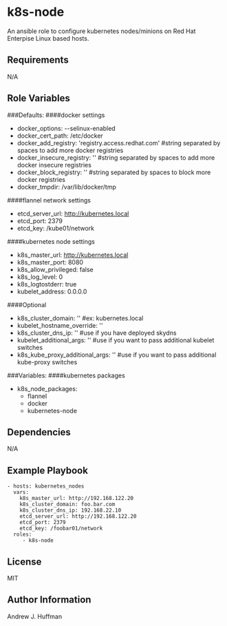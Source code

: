 k8s-node
=========

An ansible role to configure kubernetes nodes/minions on Red Hat Enterpise Linux based hosts.

Requirements
------------

N/A

Role Variables
--------------

###Defaults:
####docker settings
* docker_options: --selinux-enabled
* docker_cert_path: /etc/docker
* docker_add_registry: 'registry.access.redhat.com' #string separated by spaces to add more docker registries
* docker_insecure_registry: '' #string separated by spaces to add more docker insecure registries
* docker_block_registry: '' #string separated by spaces to block more docker registries
* docker_tmpdir: /var/lib/docker/tmp

####flannel network settings
* etcd_server_url: http://kubernetes.local
* etcd_port: 2379
* etcd_key: /kube01/network

####kubernetes node settings
* k8s_master_url: http://kubernetes.local
* k8s_master_port: 8080
* k8s_allow_privileged: false
* k8s_log_level: 0
* k8s_logtostderr: true
* kubelet_address: 0.0.0.0

####Optional
* k8s_cluster_domain: '' #ex: kubernetes.local
* kubelet_hostname_override: ''
* k8s_cluster_dns_ip: '' #use if you have deployed skydns
* kubelet_additional_args: '' #use if you want to pass additional kubelet switches
* k8s_kube_proxy_additional_args: '' #use if you want to pass additional kube-proxy switches

###Variables:
####kubernetes packages
* k8s_node_packages:
    - flannel
    - docker
    - kubernetes-node

Dependencies
------------

N/A

Example Playbook
----------------

    - hosts: kubernetes_nodes
      vars:
        k8s_master_url: http://192.168.122.20
        k8s_cluster_domain: foo.bar.com
        k8s_cluster_dns_ip: 192.168.22.10
        etcd_server_url: http://192.168.122.20
        etcd_port: 2379
        etcd_key: /foobar01/network
      roles:
         - k8s-node

License
-------

MIT

Author Information
------------------

Andrew J. Huffman

